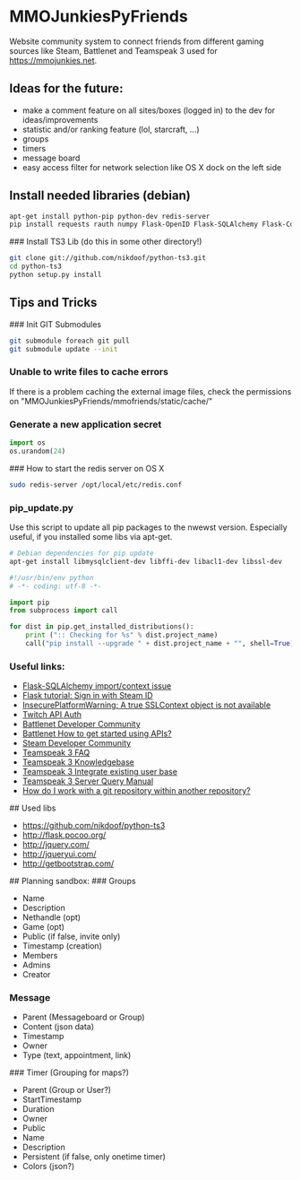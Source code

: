 MMOJunkiesPyFriends
===================

Website community system to connect friends from different gaming sources like Steam, Battlenet and Teamspeak 3 used for https://mmojunkies.net.

## Ideas for the future:
* make a comment feature on all sites/boxes (logged in) to the dev for ideas/improvements
* statistic and/or ranking feature (lol, starcraft, ...)
* groups
* timers
* message board
* easy access filter for network selection like OS X dock on the left side

## Install needed libraries (debian)
```bash
apt-get install python-pip python-dev redis-server
pip install requests rauth numpy Flask-OpenID Flask-SQLAlchemy Flask-Compress Flask-Celery3 PyYAML feedparser celery redis MySQL-python
```

### Install TS3 Lib (do this in some other directory!)
```bash
git clone git://github.com/nikdoof/python-ts3.git
cd python-ts3
python setup.py install
```

## Tips and Tricks
### Init GIT Submodules
```bash
git submodule foreach git pull
git submodule update --init
```

### Unable to write files to cache errors
If there is a problem caching the external image files, check the permissions on "MMOJunkiesPyFriends/mmofriends/static/cache/"

### Generate a new application secret
```python
import os
os.urandom(24) 
```

### How to start the redis server on OS X
```bash
sudo redis-server /opt/local/etc/redis.conf
```

### pip_update.py
Use this script to update all pip packages to the nwewst version. Especially useful, if you installed some libs via apt-get.
```bash
# Debian dependencies for pip update
apt-get install libmysqlclient-dev libffi-dev libacl1-dev libssl-dev
```

```python
#!/usr/bin/env python
# -*- coding: utf-8 -*-

import pip
from subprocess import call

for dist in pip.get_installed_distributions():
    print (":: Checking for %s" % dist.project_name)
    call("pip install --upgrade " + dist.project_name + "", shell=True)
```

### Useful links:
* [Flask-SQLAlchemy import/context issue](http://stackoverflow.com/questions/9692962/flask-sqlalchemy-import-context-issue/9695045#9695045)
* [Flask tutorial: Sign in with Steam ID](http://flask.pocoo.org/snippets/42/)
* [InsecurePlatformWarning: A true SSLContext object is not available](http://stackoverflow.com/questions/29134512/insecureplatformwarning-a-true-sslcontext-object-is-not-available-this-prevent)
* [Twitch API Auth](https://github.com/justintv/Twitch-API/blob/master/authentication.md)
* [Battlenet Developer Community](https://dev.battle.net)
* [Battlenet How to get started using APIs?](http://us.battle.net/en/forum/topic/13977917832#4)
* [Steam Developer Community](http://steamcommunity.com/dev)
* [Teamspeak 3 FAQ](http://voicecommandcenter.com/knowledgebase/24/Teamspeak-3-FAQ.html)
* [Teamspeak 3 Knowledgebase](https://support.teamspeakusa.com/index.php?/Knowledgebase/List/Index/10/english#ts3_integrate_userdb)
* [Teamspeak 3 Integrate existing user base](http://community.mybb.com/thread-117220.html)
* [Teamspeak 3 Server Query Manual](http://media.teamspeak.com/ts3_literature/TeamSpeak%203%20Server%20Query%20Manual.pdf)
* [How do I work with a git repository within another repository?](http://stackoverflow.com/questions/1811730/how-do-i-work-with-a-git-repository-within-another-repository)

## Used libs
* https://github.com/nikdoof/python-ts3
* http://flask.pocoo.org/
* http://jquery.com/
* http://jqueryui.com/
* http://getbootstrap.com/

## Planning sandbox:
### Groups
* Name
* Description
* Nethandle (opt)
* Game (opt)
* Public (if false, invite only)
* Timestamp (creation)
* Members
* Admins
* Creator

### Message
* Parent (Messageboard or Group)
* Content (json data)
* Timestamp
* Owner
* Type (text, appointment, link)

### Timer (Grouping for maps?)
* Parent (Group or User?)
* StartTimestamp
* Duration
* Owner
* Public
* Name
* Description
* Persistent (if false, only onetime timer)
* Colors (json?)